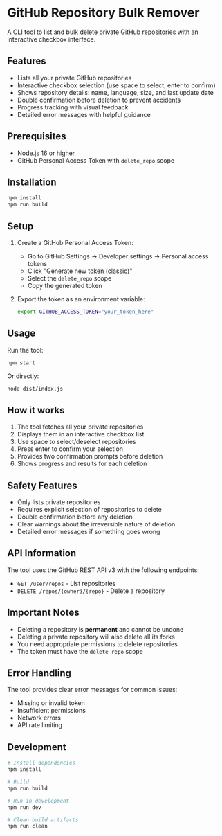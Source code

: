 # GitHub Repository Bulk Remover

A CLI tool to list and bulk delete private GitHub repositories with an interactive checkbox interface.

## Features

- Lists all your private GitHub repositories
- Interactive checkbox selection (use space to select, enter to confirm)
- Shows repository details: name, language, size, and last update date
- Double confirmation before deletion to prevent accidents
- Progress tracking with visual feedback
- Detailed error messages with helpful guidance

## Prerequisites

- Node.js 16 or higher
- GitHub Personal Access Token with `delete_repo` scope

## Installation

```bash
npm install
npm run build
```

## Setup

1. Create a GitHub Personal Access Token:
   - Go to GitHub Settings → Developer settings → Personal access tokens
   - Click "Generate new token (classic)"
   - Select the `delete_repo` scope
   - Copy the generated token

2. Export the token as an environment variable:
   ```bash
   export GITHUB_ACCESS_TOKEN="your_token_here"
   ```

## Usage

Run the tool:
```bash
npm start
```

Or directly:
```bash
node dist/index.js
```

## How it works

1. The tool fetches all your private repositories
2. Displays them in an interactive checkbox list
3. Use space to select/deselect repositories
4. Press enter to confirm your selection
5. Provides two confirmation prompts before deletion
6. Shows progress and results for each deletion

## Safety Features

- Only lists private repositories
- Requires explicit selection of repositories to delete
- Double confirmation before any deletion
- Clear warnings about the irreversible nature of deletion
- Detailed error messages if something goes wrong

## API Information

The tool uses the GitHub REST API v3 with the following endpoints:
- `GET /user/repos` - List repositories
- `DELETE /repos/{owner}/{repo}` - Delete a repository

## Important Notes

- Deleting a repository is **permanent** and cannot be undone
- Deleting a private repository will also delete all its forks
- You need appropriate permissions to delete repositories
- The token must have the `delete_repo` scope

## Error Handling

The tool provides clear error messages for common issues:
- Missing or invalid token
- Insufficient permissions
- Network errors
- API rate limiting

## Development

```bash
# Install dependencies
npm install

# Build
npm run build

# Run in development
npm run dev

# Clean build artifacts
npm run clean
```